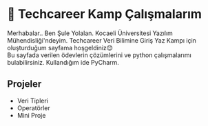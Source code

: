 # 🚀 Techcareer Kamp Çalışmalarım
Merhabalar.. Ben Şule Yolalan. Kocaeli Üniversitesi Yazılım Mühendisliği'ndeyim. Techcareer Veri Bilimine Giriş Yaz Kampı için oluşturduğum sayfama hoşgeldiniz😊<br>
Bu sayfada verilen ödevlerin çözümlerini ve python çalışmalarımı bulabilirsiniz. Kullandığım ide PyCharm. <br>

## Projeler 
- Veri Tipleri
- Operatörler
- Mini Proje
